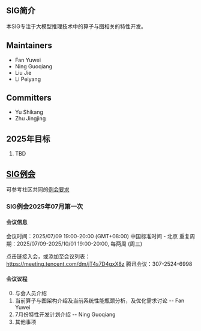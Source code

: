## SIG简介

本SIG专注于大模型推理技术中的算子与图相关的特性开发。

## Maintainers

* Fan Yuwei
* Ning Guoqiang
* Liu Jie
* Li Peiyang

## Committers

* Yu Shikang
* Zhu Jingjing

## 2025年目标

1. TBD

## [SIG例会](meetings/sig-pd-ops-and-graph.md/)

可参考社区共同的[例会要求](meetings/sig-meetings-requirement.md)

### SIG例会2025年07月第一次

#### 会议信息
会议时间：2025/07/09 19:00-20:00 (GMT+08:00) 中国标准时间 - 北京
重复周期：2025/07/09-2025/10/01 19:00-20:00, 每两周 (周三)

点击链接入会，或添加至会议列表：
https://meeting.tencent.com/dm/jT4s7D4gxX8z
腾讯会议：307-2524-6998

#### 会议议程
0. 与会人员介绍
1. 当前算子与图架构介绍及当前系统性能瓶颈分析，及优化需求讨论 -- Fan Yuwei
2. 7月份特性开发计划介绍 -- Ning Guoqiang
3. 其他事项